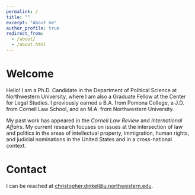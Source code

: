 ```yaml
---
permalink: /
title: ""
excerpt: "About me"
author_profile: true
redirect_from: 
  - /about/
  - /about.html
---
```


Welcome
======
Hello!  I am a Ph.D. Candidate in the Department of Political Science at Northwestern University, where I am also a Graduate Fellow at the Center for Legal Studies.  I previously earned a B.A. from Pomona College, a J.D. from Cornell Law School, and an M.A. from Northwestern University.  

My past work has appeared in the _Cornell Law Review_ and _International Affairs_.  My current research focuses on issues at the intersection of law and politics in the areas of intellectual property, immigration, human rights, and judicial nominations in the United States and in a cross-national context.

Contact
======
I can be reached at christopher.dinkel@u.northwestern.edu.
